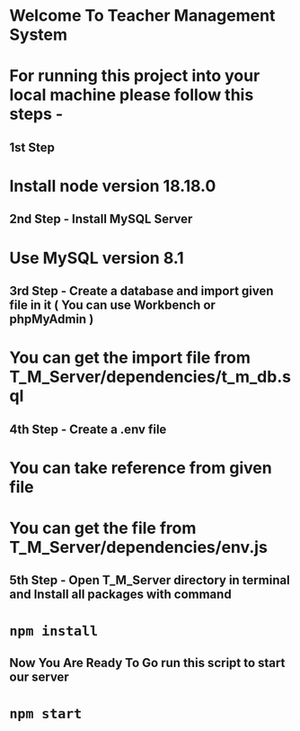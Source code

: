 # Welcome To Teacher Management System

# For running this project into your local machine please follow this steps - 


## 1st Step
# Install node version 18.18.0


## 2nd Step - Install MySQL Server
# Use MySQL version 8.1


## 3rd Step - Create a database and import given file in it ( You can use Workbench or phpMyAdmin )
# You can get the import file from T_M_Server/dependencies/t_m_db.sql


## 4th Step - Create a .env file
# You can take reference from given file
# You can get the file from T_M_Server/dependencies/env.js 


## 5th Step - Open T_M_Server directory in terminal and Install all packages with command
# `npm install`


## Now You Are Ready To Go run this script to start our server
# `npm start`